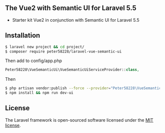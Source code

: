 ## The Vue2 with Semantic UI for Laravel 5.5

- Starter kit Vue2 in conjunction with Semantic UI for Laravel 5.5
 
## Installation

```sh
$ laravel new project && cd project/
$ composer require peter58228/laravel-vue-semantic-ui
```

Then add to config/app.php
```php
Peter58228\VueSemanticUi\VueSemanticUiServiceProvider::class,
```

Then
```sh
$ php artisan vendor:publish --force --provider="Peter58228\VueSemanticUi\VueSemanticUiServiceProvider"
$ npm install && npm run dev-ui
```

## License

The Laravel framework is open-sourced software licensed under the [MIT license](http://opensource.org/licenses/MIT).
